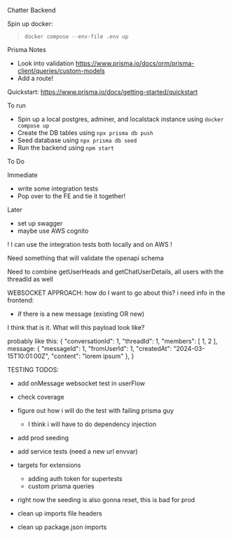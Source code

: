 Chatter Backend

Spin up docker:
> `docker compose --env-file .env up`

Prisma Notes

- Look into validation
  https://www.prisma.io/docs/orm/prisma-client/queries/custom-models
- Add a route!

Quickstart: https://www.prisma.io/docs/getting-started/quickstart

To run

- Spin up a local postgres, adminer, and localstack instance using `docker compose up`
- Create the DB tables using `npx prisma db push`
- Seed database using `npx prisma db seed`
- Run the backend using `npm start`

To Do

Immediate
  - write some integration tests
  - Pop over to the FE and tie it together!

Later
  - set up swagger
  - maybe use AWS cognito

! I can use the integration tests both locally and on AWS !

Need something that will validate the openapi schema

Need to combine getUserHeads and getChatUserDetails, all users with the threadId as well


WEBSOCKET APPROACH:
how do I want to go about this?
i need info in the frontend:
* if there is a new message (existing OR new)

I think that is it. What will this payload look like?

probably like this:
{
  "conversationId": 1,
  "threadId": 1,
  "members": [
    1,
    2
  ],
  message: {
    "messageId": 1,
    "fromUserId": 1,
    "createdAt": "2024-03-15T10:01:00Z",
    "content": "lorem ipsum"
  },
}

TESTING TODOS: 
* add onMessage websocket test in userFlow
* check coverage
* figure out how i will do the test with failing prisma guy
  * I think i will have to do dependency injection
* add prod seeding
* add service tests (need a new url envvar)
* targets for extensions 
  * adding auth token for supertests
  * custom prisma queries


* right now the seeding is also gonna reset, this is bad for prod
* clean up imports file headers
* clean up package.json imports